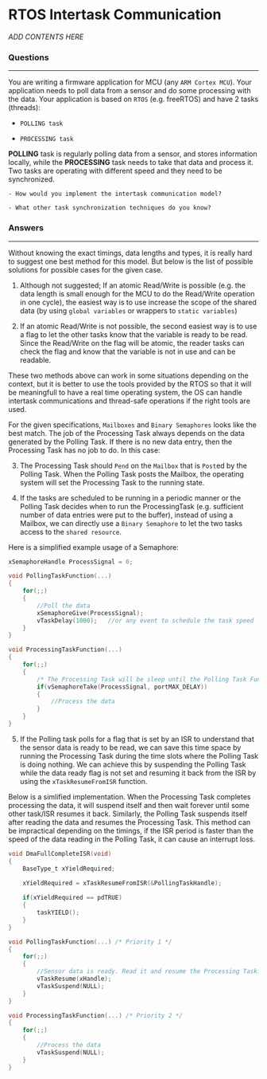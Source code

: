 # RTOS Intertask Communication

*ADD CONTENTS HERE*

### Questions
---
You are writing a firmware application for MCU (any `ARM Cortex MCU`). Your application needs to poll data from a sensor and do some processing with the data. Your application is based on `RTOS` (e.g. freeRTOS) and have 2 tasks (threads): 

- `POLLING task`

- `PROCESSING task`

**POLLING** task is regularly polling data from a sensor, and stores information locally, while the **PROCESSING** task needs to take that data and process it. Two tasks are operating with different speed and they need to be synchronized. 

```
- How would you implement the intertask communication model?
```
```
- What other task synchronization techniques do you know?
```

### Answers
---

Without knowing the exact timings, data lengths and types, it is really hard to suggest one best method for this model. But below is the list of possible solutions for possible cases for the given case.

1. Although not suggested; If an atomic Read/Write is possible (e.g. the data length is small enough for the MCU to do the Read/Write operation in one cycle), the easiest way is to use increase the scope of the shared data (by using `global variables` or wrappers to `static variables`)

2. If an atomic Read/Write is not possible, the second easiest way is to use a flag to let the other tasks know that the variable is ready to be read. Since the Read/Write on the flag will be atomic, the reader tasks can check the flag and know that the variable is not in use and can be readable. 

These two methods above can work in some situations depending on the context, but it is better to use the tools provided by the RTOS so that it will be meaningfull to have a real time operating system, the OS can handle intertask communications and thread-safe operations if the right tools are used.

For the given specifications, `Mailboxes` and `Binary Semaphores` looks like the best match. The job of the Processing Task always depends on the data generated by the Polling Task. If there is no new data entry, then the Processing Task has no job to do. In this case:

3. The Processing Task should `Pend` on the `Mailbox` that is `Post`ed by the Polling Task. When the Polling Task posts the Mailbox, the operating system will set the Processing Task to the running state.

4. If the tasks are scheduled to be running in a periodic manner or the Polling Task decides when to run the ProcessingTask (e.g. sufficient number of data entries were put to the buffer), instead of using a Mailbox, we can directly use a `Binary Semaphore` to let the two tasks access to the `shared resource`.

Here is a simplified example usage of a Semaphore:

```C
xSemaphoreHandle ProcessSignal = 0;

void PollingTaskFunction(...)
{
    for(;;)
    {
        //Poll the data
        xSemaphoreGive(ProcessSignal);
        vTaskDelay(1000);	//or any event to schedule the task speed
    }
}

void ProcessingTaskFunction(...)
{
    for(;;)
    {
        /* The Processing Task will be sleep until the Polling Task Function gives the Semaphore */
        if(vSemaphoreTake(ProcessSignal, portMAX_DELAY))
        {
            //Process the data
        }
    }
}
```

5. If the Polling task polls for a flag that is set by an ISR to understand that the sensor data is ready to be read, we can save this time space by running the Processing Task during the time slots where the Polling Task is doing nothing. We can achieve this by suspending the Polling Task while the data ready flag is not set and resuming it back from the ISR by using the `xTaskResumeFromISR` function.


Below is a simlified implementation. When the Processing Task completes processing the data, it will suspend itself and then wait forever until some other task/ISR resumes it back. Similarly, the Polling Task suspends itself after reading the data and resumes the Processing Task. This method can be impractical depending on the timings, if the ISR period is faster than the speed of the data reading in the Polling Task, it can cause an interrupt loss.

```C
void DmaFullCompleteISR(void)
{
    BaseType_t xYieldRequired;

    xYieldRequired = xTaskResumeFromISR(&PollingTaskHandle);
    
    if(xYieldRequired == pdTRUE)
    {
        taskYIELD();
    }
}

void PollingTaskFunction(...) /* Priority 1 */ 
{
    for(;;)
    {
        //Sensor data is ready. Read it and resume the Processing Task.
		vTaskResume(xHandle);
		vTaskSuspend(NULL);
    }
}

void ProcessingTaskFunction(...) /* Priority 2 */
{
    for(;;)
    {
        //Process the data
		vTaskSuspend(NULL);
    }
}
```






